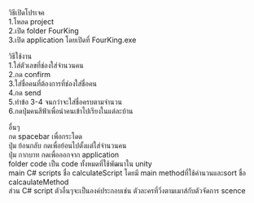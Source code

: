 วิธีเปิดโปรเจค<br />
1.โหลด project<br />
2.เปิด folder FourKing<br />
3.เปิด application โดยเปิดที่ FourKing.exe

วิธีใช้งาน<br />
1.ใส่ตัวเลขที่ช่องใส่จำนวนคน<br />
2.กด confirm<br />
3.ใส่ชื่อคนที่ต้องการที่ช่องใส่ชื่อคน<br />
4.กด send<br />
5.ทำข้อ 3-4 จนกว่าจะใส่ชื่อครบตามจำนวน<br />
6.กดปุ่มคนสีฟ้าเพื่อนำคนเข้าไปเรียงในแต่ละบ้าน<br />


อื่นๆ<br />
กด spacebar เพื่อกระโดด<br />
ปุ่ม ย้อนกลับ กดเพื่อย้อนไปตั้งแต่ใส่จำนวนคน<br />
ปุ่ม กากบาท กดเพื่อออกจาก application<br />
folder code เป็น code ทั้งหมดที่ใช้พัฒนาใน unity<br />
main C# scripts ชื่อ calculateScript โดยมี main methodที่ใช้คำนวนและsort ชื่อ calcaulateMethod<br />
ส่วน C# script ตัวอื่นๆจะเป็นองค์ประกอบเช่น ตัวละครที่วิ่งตามเมาส์กับตัวจัดการ scence<br />
